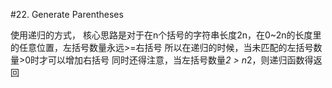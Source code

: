 #22. Generate Parentheses

使用递归的方式，
核心思路是对于在n个括号的字符串长度2n，在0~2n的长度里的任意位置，左括号数量永远>=右括号
所以在递归的时候，当未匹配的左括号数量>0时才可以增加右括号
同时还得注意，当左括号数量*2 > n*2，则递归函数得返回